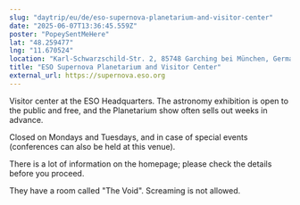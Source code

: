 ```yaml
---
slug: "daytrip/eu/de/eso-supernova-planetarium-and-visitor-center"
date: "2025-06-07T13:36:45.559Z"
poster: "PopeySentMeHere"
lat: "48.259477"
lng: "11.670524"
location: "Karl-Schwarzschild-Str. 2, 85748 Garching bei München, Germany"
title: "ESO Supernova Planetarium and Visitor Center"
external_url: https://supernova.eso.org
---
```

Visitor center at the ESO Headquarters. The astronomy exhibition is open to the public and free, and the Planetarium show often sells out weeks in advance.

Closed on Mondays and Tuesdays, and in case of special events (conferences can also be held at this venue).

There is a lot of information on the homepage; please check the details before you proceed.

They have a room called "The Void". Screaming is not allowed.

